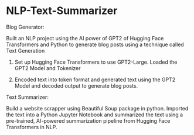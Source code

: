 # NLP-Text-Summarizer

Blog Generator:  

Built an NLP project using the AI power of GPT2 of Hugging Face Transformers and Python to generate blog posts using a technique called Text Generation  

1. Set up Hugging Face Transformers to use GPT2-Large. Loaded the GPT2 Model and Tokenizer  

2. Encoded text into token format and generated text using the GPT2 Model and decoded output to generate blog posts. 

Text Summarizer: 

Build a website scrapper using Beautiful Soup package in python. Imported the text into a Python Jupyter Notebook and summarized the text using a pre-trained, AI-powered summarization pipeline from Hugging Face Transformers in NLP. 
